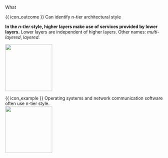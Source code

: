 <span id="title">What</span>

<span id="prereqs"></span>

<span id="outcomes">{{ icon_outcome }} Can identify n-tier architectural style</span>

<div id="body">

**In the _n-tier_ style, higher layers make use of services provided by lower layers.** Lower layers are independent of higher layers. Other names: _multi-layered_, _layered_.

<img src="{{baseUrl}}/architecture/architecturalStyles/nTier/what/images/nTier.png" height="150" />

<box>

{{ icon_example }} Operating systems and network communication software often use n-tier style.<br>
<img src="{{baseUrl}}/architecture/architecturalStyles/nTier/what/images/nTierExamples.png" height="150" />

</box>

<p/>

</div>

<div id="extras">
</div>